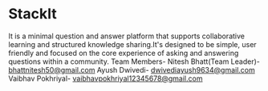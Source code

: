 # StackIt
It is a minimal question and answer platform that supports collaborative learning and structured knowledge sharing.It's designed to be simple, user friendly and focused on the core experience of asking and answering questions within a community.
Team Members-
Nitesh Bhatt(Team Leader)- bhattnitesh50@gmail.com
Ayush Dwivedi- dwivediayush9634@gmail.com
Vaibhav Pokhriyal- vaibhavpokhriyal12345678@gmail.com
